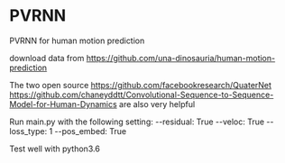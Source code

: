 # PVRNN
PVRNN for human motion prediction

download data from
https://github.com/una-dinosauria/human-motion-prediction

The two open source
https://github.com/facebookresearch/QuaterNet
https://github.com/chaneyddtt/Convolutional-Sequence-to-Sequence-Model-for-Human-Dynamics
are also very helpful

Run main.py with the following setting:
--residual: True
--veloc: True
--loss_type: 1
--pos_embed: True

Test well with python3.6
